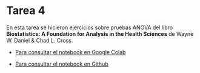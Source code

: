 # Tarea 4
En esta tarea se hicieron ejercicios sobre pruebas ANOVA del libro __Biostatistics: A Foundation for Analysis in the Health Sciences__ de Wayne W. Daniel & Chad L. Cross.

- [Para consultar el notebook en Google Colab](https://colab.research.google.com/drive/154OdAM1IMwxksKjVs4utSrt07D1zELvL?usp=sharing)

- [Para consultar el notebook en Github](EA_tarea_4.ipynb)
